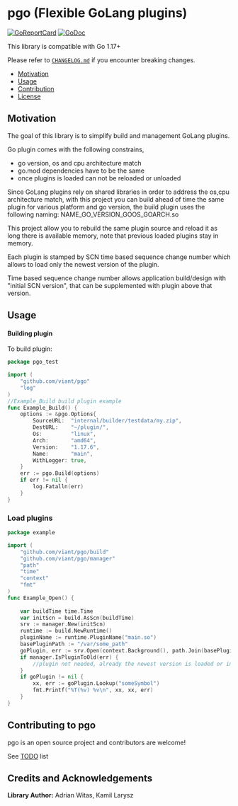 # pgo (Flexible GoLang plugins)

[![GoReportCard](https://goreportcard.com/badge/github.com/viant/pgo)](https://goreportcard.com/report/github.com/viant/pgo)
[![GoDoc](https://godoc.org/github.com/viant/pgo?status.svg)](https://godoc.org/github.com/viant/pgo)

This library is compatible with Go 1.17+

Please refer to [`CHANGELOG.md`](CHANGELOG.md) if you encounter breaking changes.

- [Motivation](#motivation)
- [Usage](#usage)
- [Contribution](#contributing-to-pgo)
- [License](#license)

## Motivation

The goal of this library is to simplify build and management GoLang plugins.

Go plugin comes with the following constrains,
- go version, os and cpu architecture match
- go.mod dependencies have to be the same
- once plugins is loaded can not be reloaded or unloaded


Since GoLang plugins rely on shared libraries in order to address the os,cpu architecture match, 
with this project you can build ahead of time the same plugin for various platform and go version, 
the build plugin uses the following naming:
NAME_GO_VERSION_GOOS_GOARCH.so

This project allow you to rebuild the same plugin source and reload it as long there is available memory,
note that previous loaded plugins stay in memory.

Each plugin is stamped by SCN time based sequence change number which allows to load only the newest version of the plugin. 

Time based sequence change number allows application build/design with "initial SCN version", that 
can be supplemented with plugin above that version.


## Usage

#### Building plugin
To build plugin:
```go
package pgo_test

import (
	"github.com/viant/pgo"
	"log"
)
//Example_Build build plugin example
func Example_Build() {
	options := &pgo.Options{
		SourceURL:  "internal/builder/testdata/my.zip",
		DestURL:    "~/plugin/",
		Os:         "linux",
		Arch:       "amd64",
		Version:    "1.17.6",
		Name:       "main",
		WithLogger: true,
	}
	err := pgo.Build(options)
	if err != nil {
		log.Fatalln(err)
	}
}
```

### Load plugins
```go
package example

import (
	"github.com/viant/pgo/build"
	"github.com/viant/pgo/manager"
	"path"
	"time"
	"context"
    "fmt"
)
func Example_Open() {
	
	var buildTime time.Time
	var initScn = build.AsScn(buildTime)
	srv := manager.New(initScn)
	runtime := build.NewRuntime()
	pluginName := runtime.PluginName("main.so")
	basePluginPath := "/var/some_path"
	goPlugin, err := srv.Open(context.Background(), path.Join(basePluginPath, pluginName))
	if manager.IsPluginToOld(err) {
		//plugin not needed, already the newest version is loaded or initial SCN is more recent
	}
	if goPlugin != nil {
		xx, err := goPlugin.Lookup("someSymbol")
		fmt.Printf("%T(%v) %v\n", xx, xx, err)
	}
}


```


## Contributing to pgo

pgo is an open source project and contributors are welcome!

See [TODO](TODO.md) list

## Credits and Acknowledgements

**Library Author:** Adrian Witas, Kamil Larysz

